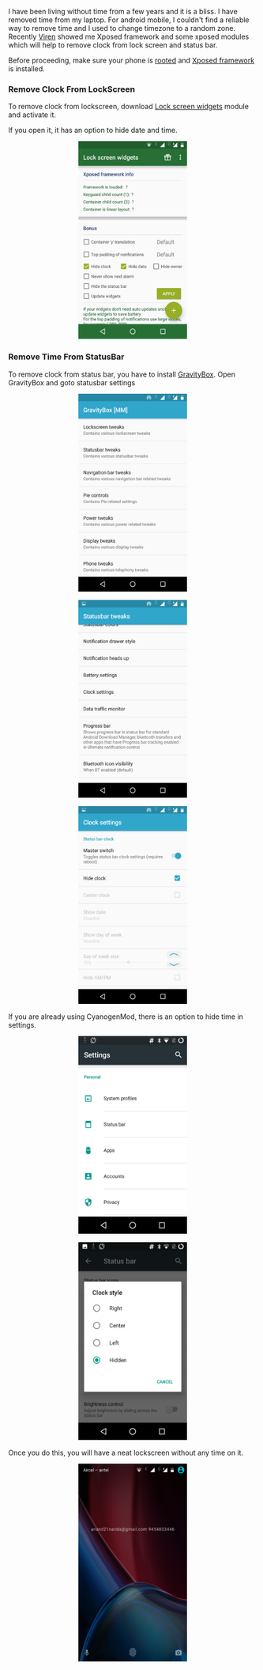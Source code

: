 <!--
.. title: Remove Clock From LockScreen/StatusBar On Android
.. slug: remove-clock-lock-screen-status-bar-android
.. date: 2016-09-15 13:24:38 UTC
.. tags:
.. category: tech, android
.. link:
.. description: How to remove/hide date and time from lock screen and status bar on android phones
.. type: text
-->

I have been living without time from a few years and it is a bliss. I have removed time from my laptop. For android mobile, I couldn't find a reliable way to remove time and I used to change timezone to a random zone. Recently [Viren][] showed me Xposed framework and some xposed modules which will help to remove clock from lock screen and status bar.

Before proceeding, make sure your phone is [rooted][] and [Xposed framework][xposed] is installed.

### Remove Clock From LockScreen

To remove clock from lockscreen, download [Lock screen widgets][lsw] module and activate it.

If you open it, it has an option to hide date and time.

<p align="center">
<img src="/remove_clock_android/remove_clock_anrdoid_0.png" height="400px" width="220" />
</p>


### Remove Time From StatusBar
To remove clock from status bar, you have to install [GravityBox][]. Open GravityBox and goto statusbar settings

<p align="center">
<img src="/remove_clock_android/remove_clock_anrdoid_3.png" height="400px" width="220" />
</p>

<p align="center">
<img src="/remove_clock_android/remove_clock_anrdoid_4.png" height="400px" width="220" />
</p>

<p align="center">
<img src="/remove_clock_android/remove_clock_anrdoid_5.png" height="400px" width="220" />
</p>



If you are already using CyanogenMod, there is an option to hide time in settings.

<p align="center">
<img src="/remove_clock_android/remove_clock_anrdoid_1.png" height="400px" width="220" />
</p>

<p align="center">
<img src="/remove_clock_android/remove_clock_anrdoid_2.png" height="400px" width="220" />
</p>

Once you do this, you will have a neat lockscreen without any time on it.

<p align="center">
<img src="/remove_clock_android/remove_clock_anrdoid_6.png" height="400px" width="220" />
</p>


[Viren]: https://github.com/viren-nadkarni
[GravityBox]: http://repo.xposed.info/module/com.ceco.marshmallow.gravitybox
[xposed]: http://repo.xposed.info/module/de.robv.android.xposed.installer
[rooted]: http://www.xda-developers.com/root/
[lsw]: http://repo.xposed.info/module/com.ssrdroide.lockscreenwidgets
